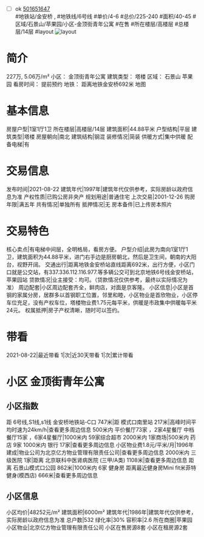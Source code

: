 - [ ] ok [501651647](https://bj.5i5j.com/ershoufang/501651647.html)  
 #地铁站/金安桥 ,  #地铁线/6号线
#单价/4-6 #总价/225-240 #面积/40-45   #区域/石景山/苹果园/小区-金顶街青年公寓 #在售 #所在楼层/高楼层 #总楼层/14层 #layout 
![layout](http://image2a.5i5j.com/bdir/layout/ae3553ef77654fbf8b3dfed2be24c845.jpg_P5.jpg) 
# 简介 
 227万,  5.06万/m² 
小区： 金顶街青年公寓
建筑类型： 塔楼
区域： 石景山 苹果园
看房时间： 提前预约
地铁： 距离地铁金安桥692米 地图
# 基本信息 
 房屋户型|1室1厅1卫
所在楼层|高楼层/14层
建筑面积|44.88平米
户型结构|平层
建筑类型|塔楼
房屋朝向|南北
建筑结构|钢混
装修情况|简装
供暖方式|集中供暖
配备电梯|有
# 交易信息 
 发布时间|2021-08-22
建筑年代|1997年|建筑年代仅供参考，实际房龄以政府信息为准
产权性质|已购公房非央产
规划用途|普通住宅
上次交易|2001-12-26
购房年限|满五年
共有情况|单独所有
抵押情况|无
房本备件|已上传房本照片
# 交易特色 
 核心卖点|有电梯中间层，全明格局，看房方便。
户型介绍|此房为南向1室1厅1卫，建筑面积为44.88平米，进门右手边是厨房朝北，然后是卫生间，朝南的大阳台，视野开阔。
交通出行|距离地铁金安桥站直线距离692米，出行方便，小区门口就是公交站，有337.336.112.116.977.等多辆公交可到北京地铁6号线金安桥站，苹果园站
贷款情况|业主接受：均可。（贷款情况仅供参考，最终以实际情况为准）
周边配套|小区周边配套齐全，鲜肉店，对面是京客隆。
小区信息|小区是首钢的家属分房，居群多以首钢职工位置，邻里和睦，小区物业是首欣物业，小区停车位充足，没有产权车位，塔楼物业费1.75元每平米，供暖是市政集中供暖每平米24元。
权属抵押|房子产权清晰，随时可以签约。
# 带看 
 2021-08-22|最近带看	 1|次|近30天带看	 1|次|累计带看
# 小区 金顶街青年公寓
## 小区指数 
 距 6号线,S1线,s1线 金安桥地铁站-C口 747米|距 模式口南里站 217米|高峰时间平均时速为24km/h|查看更多周边信息
500米内 平价餐厅73家 ，2家4星餐厅
中档餐厅15家 ，6家4星餐厅|1000米内 59家综合超市
2000米内 1家商场|500米内 药店 9家
1000米内 银行 17家|查看更多周边信息
小区物业费1.8元/平米/月|1996年建成|物业公司为北京亿方物业管理有限责任公司|查看更多周边信息
2000米内 三级医院 1家|距离 北京联科中医肾病医院 (三甲/A类) 1108米|查看更多周边信息
距离 石景山模式口公园 862米|1000米内 6家 健身房
距离最近健身房Mini fit米菲特健身(模西店) 666米|查看更多周边信息
## 小区信息 
 小区均价|48252元/m²
建筑面积|6000m²
建筑年代|1986年|建筑年代仅供参考，实际房龄以政府信息为准
总户数|532
绿化率|30%
容积率|2.6
所在商圈|苹果园
小区物业|北京亿方物业管理有限责任公司
小区在售房源8套
小区在租房源2套

